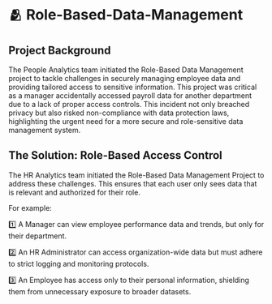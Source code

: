 # 🫂 Role-Based-Data-Management

## Project Background
The People Analytics team initiated the Role-Based Data Management project to tackle challenges in securely managing employee data and providing tailored access to sensitive information. This project was critical as a manager accidentally accessed payroll data for another department due to a lack of proper access controls. This incident not only breached privacy but also risked non-compliance with data protection laws, highlighting the urgent need for a more secure and role-sensitive data management system.

## The Solution: Role-Based Access Control
The HR Analytics team initiated the Role-Based Data Management Project to address these challenges. This ensures that each user only sees data that is relevant and authorized for their role.

For example:

1️⃣ A Manager can view employee performance data and trends, but only for their department.

2️⃣ An HR Administrator can access organization-wide data but must adhere to strict logging and monitoring protocols.

3️⃣ An Employee has access only to their personal information, shielding them from unnecessary exposure to broader datasets.

